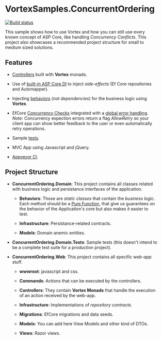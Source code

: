 # VortexSamples.ConcurrentOrdering

[![Build status](https://ci.appveyor.com/api/projects/status/cs1oavomm8d2lqst?svg=true)](https://ci.appveyor.com/project/dacanizares/vortexsamples-concurrentordering)

This sample shows how to use Vortex and how you can still use every known concept of ASP Core, like handling *Concurrency Conflicts*. This project also showcases a recommended project structure for small to medium sized solutions.

## Features

* [Controllers](https://github.com/equilaterus/VortexSamples.ConcurrentOrdering/tree/master/src/ConcurrentOrdering.Web/Controllers/Api) built with **Vortex** monads.

* Use of [built-in ASP Core DI](https://github.com/equilaterus/VortexSamples.ConcurrentOrdering/blob/master/src/ConcurrentOrdering.Web/Startup.cs) to inject *side-effects* (Ef Core repositories and Automapper).

* Injecting [behaviors](https://github.com/equilaterus/VortexSamples.ConcurrentOrdering/blob/master/src/ConcurrentOrdering.Domain/Behaviors/OrderBehavior.cs) (*not dependencies*) for the business logic using **Vortex**.

* EfCore [Concurrency Checks](https://github.com/equilaterus/VortexSamples.ConcurrentOrdering/blob/master/src/ConcurrentOrdering.Domain/Models/Product.cs) integrated with a [global error handling](https://github.com/equilaterus/VortexSamples.ConcurrentOrdering/blob/master/src/ConcurrentOrdering.Web/Controllers/HomeController.cs). *Note*: Concurrency expection errors return a flag *AllowRetry* so your client app can show better feedback to the user or even automatically retry operations.

* Sample [tests](https://github.com/equilaterus/VortexSamples.ConcurrentOrdering/tree/master/test/ConcurrentOrdering.Domain.Tests).

* MVC App using Javascript and jQuery.

* [Appveyor CI]((https://ci.appveyor.com/project/dacanizares/vortexsamples-concurrentordering)).

## Project Structure

* **ConcurrentOrdering.Domain**: This project contains all classes related with business logic and persistance interfaces of the application.

  * **Behaviors**: Those are *static classes* that contain the *business logic*. Each method should be a [Pure Function](https://en.wikipedia.org/wiki/Pure_function), that give us guarantees on the behavior of the Application's core but also makes it easier to test.

  * **Infrastructure**: Persistance-related contracts.

  * **Models**: Domain anemic entities.

* **ConcurrentOrdering.Domain.Tests**: Sample tests (this doesn't intend to be a complete test suite for a production project).

* **ConcurrentOrdering.Web**: This project contains all specific *web-app* stuff.

  * **wwwroot**: javascript and css.

  * **Commands**: Actions that can be executed by the controllers.

  * **Controllers**: They contain **Vortex Monads** that handle the execution of an action received by the web-app.

  * **Infrastructure**: Implementations of *repository contracts*.

  * **Migrations**: EfCore migrations and data seeds.

  * **Models**: You can add here View Models and other kind of DTOs.

  * **Views**: Razor views.
